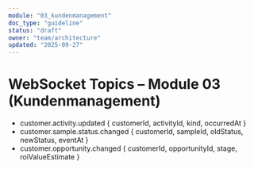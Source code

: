 ```yaml
---
module: "03_kundenmanagement"
doc_type: "guideline"
status: "draft"
owner: "team/architecture"
updated: "2025-09-27"
---
```


# WebSocket Topics – Module 03 (Kundenmanagement)
- customer.activity.updated      { customerId, activityId, kind, occurredAt }
- customer.sample.status.changed { customerId, sampleId, oldStatus, newStatus, eventAt }
- customer.opportunity.changed   { customerId, opportunityId, stage, roiValueEstimate }
